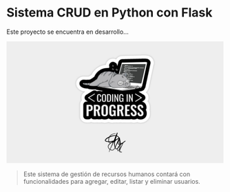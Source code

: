 # Sistema CRUD en Python con Flask

Este proyecto se encuentra en desarrollo...

![Project in progress illustration](./resources/GitHub's%20README%20Illustrations%20-%20Sistema%20CRUD%20en%20Python%20con%20Flask%20en%20Desarrollo.png)

> Este sistema de gestión de recursos humanos contará con funcionalidades para agregar, editar, listar y eliminar usuarios.